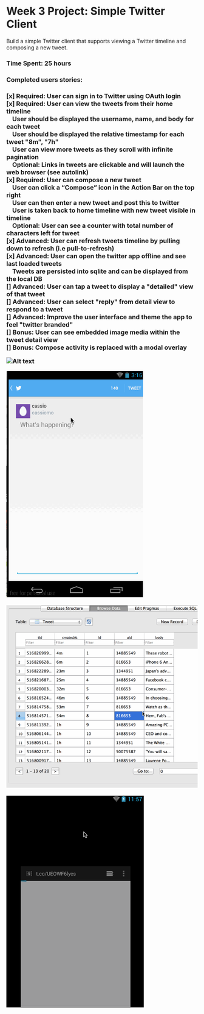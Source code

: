 <h1> Week 3 Project: Simple Twitter Client</h1>

Build a simple Twitter client that supports viewing a Twitter timeline and composing a new tweet.

<h3>Time Spent: 25 hours </h3>

<h3>Completed users stories:<h3>

[x] Required: User can sign in to Twitter using OAuth login<br>
[x] Required: User can view the tweets from their home timeline<br>
&nbsp;&nbsp;&nbsp;&nbsp;User should be displayed the username, name, and body for each tweet<br>
&nbsp;&nbsp;&nbsp;&nbsp;User should be displayed the relative timestamp for each tweet "8m", "7h"<br>
&nbsp;&nbsp;&nbsp;&nbsp;User can view more tweets as they scroll with infinite pagination<br>
&nbsp;&nbsp;&nbsp;&nbsp;Optional: Links in tweets are clickable and will launch the web browser (see autolink)<br>
[x] Required: User can compose a new tweet<br>
&nbsp;&nbsp;&nbsp;&nbsp;User can click a “Compose” icon in the Action Bar on the top right<br>
&nbsp;&nbsp;&nbsp;&nbsp;User can then enter a new tweet and post this to twitter<br>
&nbsp;&nbsp;&nbsp;&nbsp;User is taken back to home timeline with new tweet visible in timeline<br>
&nbsp;&nbsp;&nbsp;&nbsp;Optional: User can see a counter with total number of characters left for tweet<br>
[x] Advanced: User can refresh tweets timeline by pulling down to refresh (i.e pull-to-refresh)<br>
[x] Advanced: User can open the twitter app offline and see last loaded tweets<br>
&nbsp;&nbsp;&nbsp;&nbsp;Tweets are persisted into sqlite and can be displayed from the local DB<br>
[] Advanced: User can tap a tweet to display a "detailed" view of that tweet<br>
[] Advanced: User can select "reply" from detail view to respond to a tweet<br>
[] Advanced: Improve the user interface and theme the app to feel "twitter branded"<br>
[] Bonus: User can see embedded image media within the tweet detail view<br>
[] Bonus: Compose activity is replaced with a modal overlay<br>

![Alt text](https://github.com/cassiomo/MyTwitter/blob/master/simpletwitter.gif "simpletwitter.gif")

![Alt text](https://github.com/cassiomo/MyTwitter/blob/master/simpletwitterpullrefresh.gif "simpletwitterpullrefresh.gif")

![Alt text](https://github.com/cassiomo/MyTwitter/blob/master/table.gif "table.gif")

![Alt text](https://github.com/cassiomo/MyTwitter/blob/master/link.gif "link.gif")